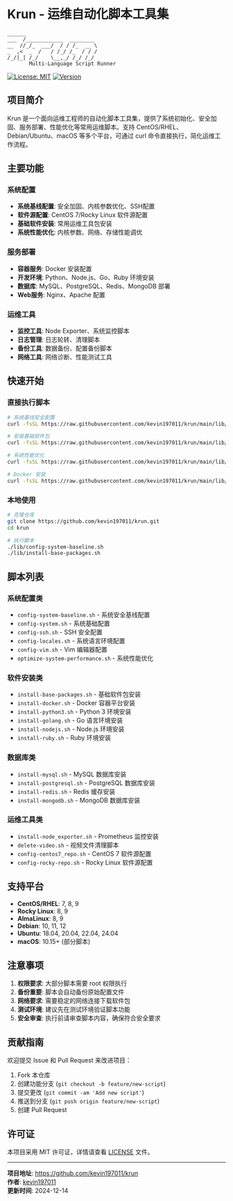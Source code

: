 # Krun - 运维自动化脚本工具集

```
______
___  /____________  ________
__  //_/_  ___/  / / /_  __ \
_  ,<  _  /   / /_/ /_  / / /
/_/|_| /_/    \__,_/ /_/ /_/
       Multi-Language Script Runner
```

[![License: MIT](https://img.shields.io/badge/License-MIT-yellow.svg)](https://opensource.org/licenses/MIT)
[![Version](https://img.shields.io/badge/version-2.0-blue.svg)](https://github.com/kevin197011/krun)

## 项目简介

Krun 是一个面向运维工程师的自动化脚本工具集，提供了系统初始化、安全加固、服务部署、性能优化等常用运维脚本。支持 CentOS/RHEL、Debian/Ubuntu、macOS 等多个平台，可通过 curl 命令直接执行，简化运维工作流程。

## 主要功能

### 系统配置
- **系统基线配置**: 安全加固、内核参数优化、SSH配置
- **软件源配置**: CentOS 7/Rocky Linux 软件源配置
- **基础软件安装**: 常用运维工具包安装
- **系统性能优化**: 内核参数、网络、存储性能调优

### 服务部署
- **容器服务**: Docker 安装配置
- **开发环境**: Python、Node.js、Go、Ruby 环境安装
- **数据库**: MySQL、PostgreSQL、Redis、MongoDB 部署
- **Web服务**: Nginx、Apache 配置

### 运维工具
- **监控工具**: Node Exporter、系统监控脚本
- **日志管理**: 日志轮转、清理脚本
- **备份工具**: 数据备份、配置备份脚本
- **网络工具**: 网络诊断、性能测试工具

## 快速开始

### 直接执行脚本
```bash
# 系统基线安全配置
curl -fsSL https://raw.githubusercontent.com/kevin197011/krun/main/lib/config-system-baseline.sh | bash

# 安装基础软件包
curl -fsSL https://raw.githubusercontent.com/kevin197011/krun/main/lib/install-base-packages.sh | bash

# 系统性能优化
curl -fsSL https://raw.githubusercontent.com/kevin197011/krun/main/lib/optimize-system-performance.sh | bash

# Docker 安装
curl -fsSL https://raw.githubusercontent.com/kevin197011/krun/main/lib/install-docker.sh | bash
```

### 本地使用
```bash
# 克隆仓库
git clone https://github.com/kevin197011/krun.git
cd krun

# 执行脚本
./lib/config-system-baseline.sh
./lib/install-base-packages.sh
```

## 脚本列表

### 系统配置类
- `config-system-baseline.sh` - 系统安全基线配置
- `config-system.sh` - 系统基础配置
- `config-ssh.sh` - SSH 安全配置
- `config-locales.sh` - 系统语言环境配置
- `config-vim.sh` - Vim 编辑器配置
- `optimize-system-performance.sh` - 系统性能优化

### 软件安装类
- `install-base-packages.sh` - 基础软件包安装
- `install-docker.sh` - Docker 容器平台安装
- `install-python3.sh` - Python 3 环境安装
- `install-golang.sh` - Go 语言环境安装
- `install-nodejs.sh` - Node.js 环境安装
- `install-ruby.sh` - Ruby 环境安装

### 数据库类
- `install-mysql.sh` - MySQL 数据库安装
- `install-postgresql.sh` - PostgreSQL 数据库安装
- `install-redis.sh` - Redis 缓存安装
- `install-mongodb.sh` - MongoDB 数据库安装

### 运维工具类
- `install-node_exporter.sh` - Prometheus 监控安装
- `delete-video.sh` - 视频文件清理脚本
- `config-centos7_repo.sh` - CentOS 7 软件源配置
- `config-rocky-repo.sh` - Rocky Linux 软件源配置

## 支持平台

- **CentOS/RHEL**: 7, 8, 9
- **Rocky Linux**: 8, 9
- **AlmaLinux**: 8, 9
- **Debian**: 10, 11, 12
- **Ubuntu**: 18.04, 20.04, 22.04, 24.04
- **macOS**: 10.15+ (部分脚本)

## 注意事项

1. **权限要求**: 大部分脚本需要 root 权限执行
2. **备份重要**: 脚本会自动备份原始配置文件
3. **网络要求**: 需要稳定的网络连接下载软件包
4. **测试环境**: 建议先在测试环境验证脚本功能
5. **安全审查**: 执行前请审查脚本内容，确保符合安全要求

## 贡献指南

欢迎提交 Issue 和 Pull Request 来改进项目：

1. Fork 本仓库
2. 创建功能分支 (`git checkout -b feature/new-script`)
3. 提交更改 (`git commit -am 'Add new script'`)
4. 推送到分支 (`git push origin feature/new-script`)
5. 创建 Pull Request

## 许可证

本项目采用 MIT 许可证，详情请查看 [LICENSE](LICENSE) 文件。

---

**项目地址**: https://github.com/kevin197011/krun  
**作者**: [kevin197011](https://github.com/kevin197011)  
**更新时间**: 2024-12-14